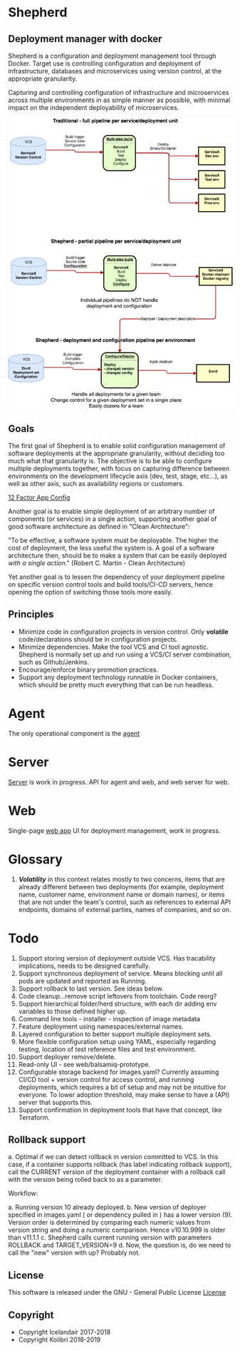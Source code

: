 # Shepherd
## Deployment manager with docker

Shepherd is a configuration and deployment management tool through Docker. Target use is controlling configuration and deployment of infrastructure, databases and microservices using version control, at the appropriate granularity. 

Capturing and controlling configuration of infrastructure and microservices across multiple environments in as
simple manner as possible, with minimal impact on the independent deployability of microservices. 


![Shepherd pipelines](docs/ShepherdVsTraditional.png "Shepherd vs Traditional Pipelines")


## Goals

The first goal of Shepherd is to enable solid configuration management of software deployments at the appropriate granularity,
without deciding too much what that granularity is. The objective is to be able to configure multiple deployments
together, with focus on capturing difference between environments on the development lifecycle axis (dev, test, stage, etc...),
as well as other axis, such as availability regions or customers.

[12 Factor App Config](https://12factor.net/config)

Another goal is to enable simple deployment of an arbitrary number of components (or services) in a single action, supporting
another goal of good software architecture as defined in "Clean Archtecture": 

"To be effective, a software system must be deployable. The higher the cost of deployment, the less useful the system is.
A goal of a software architecture then, should be to make a system that can be easily deployed _with a single action_." 
(Robert C. Martin - Clean Architecture)

Yet another goal is to lessen the dependency of your deployment pipeline on specific version control tools and build tools/CI-CD servers, hence opening the option of switching those tools more easily. 

## Principles

- Minimize code in configuration projects in version control. Only __volatile__ code/declarations should be in configuration projects.
- Minimize dependencies. Make the tool VCS and CI tool agnostic. Shepherd is normally set up and run using a VCS/CI server
combination, such as Github/Jenkins.
- Encourage/enforce binary promotion practices.
- Support any deployment technology runnable in Docker containers, which should be pretty much everything that can
be run headless.


# Agent
The only operational component is the [agent](agent/README.md)

# Server
[Server](server/README.md) is work in progress. API for agent and web, and web server for web.
 
# Web


Single-page [web app](web/README.md)  UI for deployment management, work in progress.

# Glossary

1. ___Volatility___ in this context relates mostly to two concerns, items that are already different between two deployments
(for example, deployment name, customer name, environment name or domain names), or items that are
not under the team's control, such as references to external API endpoints, domains of external parties,
names of companies, and so on. 

# Todo

1. Support storing version of deployment outside VCS. Has tracability implications, needs to be designed carefully.
1. Support synchronous deployment of service. Means blocking until all pods are updated and reported as Running.
1. Support rollback to last version. See ideas below.
1. Code cleanup...remove script leftovers from toolchain. Code reorg?
1. Support hierarchical folder/herd structure, with each dir adding env variables to those defined higher up.
1. Command line tools - installer - inspection of image metadata
1. Feature deployment using namespaces/external names.
1. Layered configuration to better support multiple deployment sets.
1. More flexible configuration setup using YAML, especially regarding testing, location of test reference files and test environment.
1. Support deployer remove/delete.
1. Read-only UI - see web/balsamiq-prototype.
1. Configurable storage backend for images.yaml? Currently assuming CI/CD tool + version control
for access control, and running deployments, which requires a bit of setup and may not be intuitive for everyone.
To lower adoption threshold, may make sense to have a (API) server that supports this.
1. Support confirmation in deployment tools that have that concept, like Terraform.

## Rollback support
a. Optimal if we can detect rollback in version committed to VCS. In this case, if a container supports rollback (has label
indicating rollback support), call the CURRENT version of the deployment container with a rollback call with the version being
rolled back to as a parameter.

Workflow:

a. Running version 10 already deployed.
b. New version of deployer specified in images.yaml ( or dependency pulled in ) has a lower version (9).
      Version order is determined by comparing each numeric values from version string and doing a numeric
      comparison. Hence v10.10.999 is older than v11.1.1
c. Shepherd calls current running version with parameters ROLLBACK and TARGET_VERSION=9
d. Now, the question is, do we need to call the "new" version with up? Probably not.

## License
This software is released under the GNU - General Public License
[License](./COPYING)

## Copyright
- Copyright Icelandair 2017-2018
- Copyright Kolibri 2018-2019